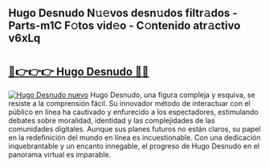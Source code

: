 ## Hugo Desnudo N𝚞𝚎vos desn𝚞dos filtr𝚊dos - Parts-m1C F𝚘tos vid𝚎o - C𝚘ntenido atr𝚊ctivo v6xLq

# <h2><a href="http://mb2kspj.tromn.icu/?c=Hugo+Desnudo">🔗👉👉👉 Hugo Desnudo 🔗🔗</a></h2>

[![Hugo Desnudo nuevo](https://i.imgur.com/pEAQMta.gif)](http://mb2kspj.tromn.icu/?c=Hugo+Desnudo)
Hugo Desnudo, una figura compleja y esquiva, se resiste a la comprensión fácil. Su innovador método de interactuar con el público en línea ha cautivado y enfurecido a los espectadores, estimulando debates sobre moralidad, identidad y las complejidades de las comunidades digitales. Aunque sus planes futuros no están claros, su papel en la redefinición del mundo en línea es incuestionable. Con una dedicación inquebrantable y un encanto innegable, el progreso de Hugo Desnudo en el panorama virtual es imparable.
